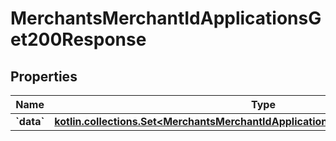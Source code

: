 
# MerchantsMerchantIdApplicationsGet200Response

## Properties
Name | Type | Description | Notes
------------ | ------------- | ------------- | -------------
**&#x60;data&#x60;** | [**kotlin.collections.Set&lt;MerchantsMerchantIdApplicationsGet200ResponseDataInner&gt;**](MerchantsMerchantIdApplicationsGet200ResponseDataInner.md) |  |  [optional]



